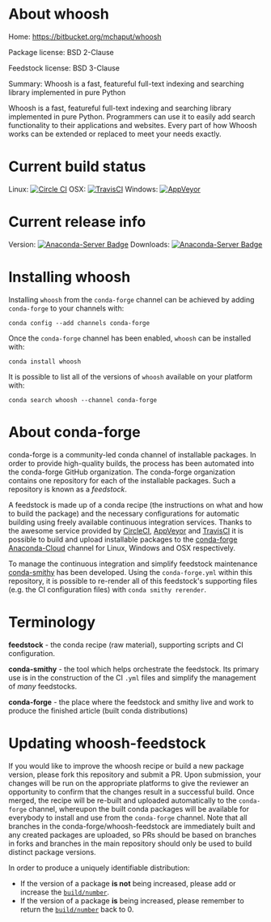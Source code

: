 About whoosh
============

Home: https://bitbucket.org/mchaput/whoosh

Package license: BSD 2-Clause

Feedstock license: BSD 3-Clause

Summary: Whoosh is a fast, featureful full-text indexing and searching library implemented in pure Python

Whoosh is a fast, featureful full-text indexing and searching library
implemented in pure Python. Programmers can use it to easily add search
functionality to their applications and websites. Every part of how
Whoosh works can be extended or replaced to meet your needs exactly.


Current build status
====================

Linux: [![Circle CI](https://circleci.com/gh/conda-forge/whoosh-feedstock.svg?style=shield)](https://circleci.com/gh/conda-forge/whoosh-feedstock)
OSX: [![TravisCI](https://travis-ci.org/conda-forge/whoosh-feedstock.svg?branch=master)](https://travis-ci.org/conda-forge/whoosh-feedstock)
Windows: [![AppVeyor](https://ci.appveyor.com/api/projects/status/github/conda-forge/whoosh-feedstock?svg=True)](https://ci.appveyor.com/project/conda-forge/whoosh-feedstock/branch/master)

Current release info
====================
Version: [![Anaconda-Server Badge](https://anaconda.org/conda-forge/whoosh/badges/version.svg)](https://anaconda.org/conda-forge/whoosh)
Downloads: [![Anaconda-Server Badge](https://anaconda.org/conda-forge/whoosh/badges/downloads.svg)](https://anaconda.org/conda-forge/whoosh)

Installing whoosh
=================

Installing `whoosh` from the `conda-forge` channel can be achieved by adding `conda-forge` to your channels with:

```
conda config --add channels conda-forge
```

Once the `conda-forge` channel has been enabled, `whoosh` can be installed with:

```
conda install whoosh
```

It is possible to list all of the versions of `whoosh` available on your platform with:

```
conda search whoosh --channel conda-forge
```


About conda-forge
=================

conda-forge is a community-led conda channel of installable packages.
In order to provide high-quality builds, the process has been automated into the
conda-forge GitHub organization. The conda-forge organization contains one repository
for each of the installable packages. Such a repository is known as a *feedstock*.

A feedstock is made up of a conda recipe (the instructions on what and how to build
the package) and the necessary configurations for automatic building using freely
available continuous integration services. Thanks to the awesome service provided by
[CircleCI](https://circleci.com/), [AppVeyor](http://www.appveyor.com/)
and [TravisCI](https://travis-ci.org/) it is possible to build and upload installable
packages to the [conda-forge](https://anaconda.org/conda-forge)
[Anaconda-Cloud](http://docs.anaconda.org/) channel for Linux, Windows and OSX respectively.

To manage the continuous integration and simplify feedstock maintenance
[conda-smithy](http://github.com/conda-forge/conda-smithy) has been developed.
Using the ``conda-forge.yml`` within this repository, it is possible to re-render all of
this feedstock's supporting files (e.g. the CI configuration files) with ``conda smithy rerender``.


Terminology
===========

**feedstock** - the conda recipe (raw material), supporting scripts and CI configuration.

**conda-smithy** - the tool which helps orchestrate the feedstock.
                   Its primary use is in the construction of the CI ``.yml`` files
                   and simplify the management of *many* feedstocks.

**conda-forge** - the place where the feedstock and smithy live and work to
                  produce the finished article (built conda distributions)


Updating whoosh-feedstock
=========================

If you would like to improve the whoosh recipe or build a new
package version, please fork this repository and submit a PR. Upon submission,
your changes will be run on the appropriate platforms to give the reviewer an
opportunity to confirm that the changes result in a successful build. Once
merged, the recipe will be re-built and uploaded automatically to the
`conda-forge` channel, whereupon the built conda packages will be available for
everybody to install and use from the `conda-forge` channel.
Note that all branches in the conda-forge/whoosh-feedstock are
immediately built and any created packages are uploaded, so PRs should be based
on branches in forks and branches in the main repository should only be used to
build distinct package versions.

In order to produce a uniquely identifiable distribution:
 * If the version of a package **is not** being increased, please add or increase
   the [``build/number``](http://conda.pydata.org/docs/building/meta-yaml.html#build-number-and-string).
 * If the version of a package **is** being increased, please remember to return
   the [``build/number``](http://conda.pydata.org/docs/building/meta-yaml.html#build-number-and-string)
   back to 0.
